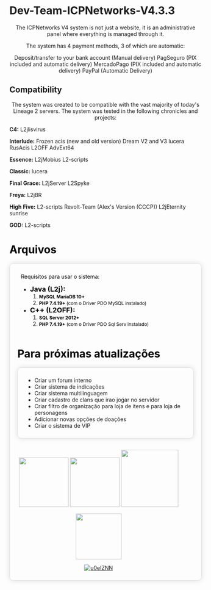 # Dev-Team-ICPNetworks-V4.3.3

<div align=center>
The ICPNetworks V4 system is not just a website, it is an administrative panel where everything is managed through it.

The system has 4 payment methods, 3 of which are automatic:

Deposit/transfer to your bank account (Manual delivery)
PagSeguro (PIX included and automatic delivery)
MercadoPago (PIX included and automatic delivery)
PayPal (Automatic Delivery)
</div>

## Compatibility
<div>
<p align=center>The system was created to be compatible with the vast majority of today's Lineage 2 servers.
The system was tested in the following chronicles and projects:</p>

<strong>C4:</strong>
L2jlisvirus

<strong>Interlude:</strong>
Frozen
acis (new and old version)
Dream V2 and V3
lucera
RusAcis
L2OFF AdvExt64

<strong>Essence:</strong>
L2jMobius
L2-scripts

<strong>Classic:</strong>
lucera

<strong>Final Grace:</strong>
L2jServer
L2Spyke

<strong>Freya:</strong>
L2jBR

<strong>High Five:</strong>
L2-scripts
Revolt-Team (Alex's Version (CCCP))
L2jEternity
sunrise

<strong>GOD:</strong>
L2-scripts
</div>

##

<h1>
<span style="color:#000000;">Arquivos</span>
</h1>
<div style="background: rgba(255,255,255,0.1); padding:10px 20px; margin-bottom: 30px; border:1px solid #dedede; border-radius: 10px; box-shadow: 0 0 1em #dedede; display:flex; flex-wrap:wrap;">
<div style="flex:1; min-width:260px; padding:0px 2%;">
<p style="margin-top:15px;">
<span style="color:#000000;">Requisitos para usar o sistema:</span>
</p>
<ul>
<li>
<span style="color:#000000;"><span style="font-size:18px;"><strong>Java (L2j):</strong></span></span>
<ol>
<li>
<span style="color:#000000;"><span style="font-size:12px;"><strong>MySQL MariaDB 10+</strong></span></span>
</li>
<li>
<span style="color:#000000;"><span style="font-size:12px;"><strong>PHP 7.4.19+</strong> (com o Driver PDO MySQL instalado)</span></span>
</li>
</ol>
</li>
<li>
<span style="color:#000000;"><span style="font-size:18px;"><strong>C++ (L2OFF):</strong></span></span>
<ol>
<li>
<span style="color:#000000;"><span style="font-size:12px;"><strong>SQL Server 2012+</strong></span></span>
</li>
<li>
<span style="color:#000000;"><span style="font-size:12px;"><strong>PHP 7.4.19+</strong> (com o Driver PDO Sql Serv instalado)</span></span>
</li>
</ol>
</li>
</ul>
</div>
<h1>
<span style="color:#000000;">Para próximas atualizações</span>
</h1>
<div style="background: rgba(255,255,255,0.1); padding:10px 20px; margin-bottom: 30px; border:1px solid #dedede; border-radius: 10px; box-shadow: 0 0 1em #dedede;">
<ul>
<li>
Criar um forum interno
</li>
<li>
Criar sistema de indicações
</li>
<li>
Criar sistema multilinguagem
</li>
<li>
Criar cadastro de clans que irao jogar no servidor
</li>
<li>
Criar filtro de organização para&nbsp;loja de itens e para&nbsp;loja de personagens
</li>
<li>
Adicionar novas opções de doações
</li>
<li>
Criar o sistema de VIP
</li>
</ul>
</div>
<div style="background-image:url('http://icp.l2jcenter.com/icpnetworks.com.br/icp_imgs/separador.png'); background-position: top center; background-repeat:no-repeat; height:32px; margin-top:40px; margin-bottom:40px;">
&nbsp;
</div>
  <br>
  <br>
  <br>
<div align="center">
<a href="https://www.l2jbrasil.com/" target="_blank"><img height="130em" src="https://storage.l2jbrasil.com/monthly_2021_07/l2jbrasil.png.3d83d10fd6da77bc4cd81cfd329a1c1c.png" target="_blank"></a>
<a href="https://l2jcenter.com/" target="_blank"><img height="130em" src="https://i.imgur.com/VhSJuB5.png" target="_blank"></a>
<a href="https://www.l2jbrasil.com/topic/144527-icpnetworks-v4-~~-multiplataform-l2j-l2off/" target="_blank"><img height="150em" src="https://i.imgur.com/46isca8.png" target="_blank"></a><br>

<a href="https://www.l2jbrasil.com/clubs/page/1-conte%C3%BAdo-developer-team/" target="_blank"><img height="120em" src="![u0eIZNN](https://user-images.githubusercontent.com/8391493/202262215-d1918638-3534-4b66-886b-f0c45c66308a.gif)" target="_blank"></a>

<a href="https://www.l2jbrasil.com/clubs/page/1-conte%C3%BAdo-developer-team/" target="_blank">![u0eIZNN](https://user-images.githubusercontent.com/8391493/202262364-c9a14ab3-cd23-4404-881d-db519ef76ff2.gif)</a>


</div>
